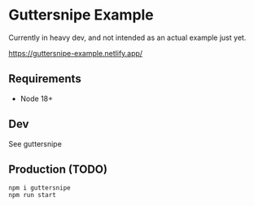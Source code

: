 # Guttersnipe Example

Currently in heavy dev, and not intended as an actual example just yet.

https://guttersnipe-example.netlify.app/

## Requirements

- Node 18+

## Dev

See guttersnipe

## Production (TODO)

    npm i guttersnipe
    npm run start
